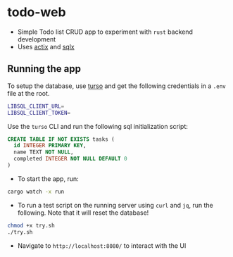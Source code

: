 # todo-web

- Simple Todo list CRUD app to experiment with `rust` backend development
- Uses [actix](https://actix.rs/) and [sqlx](https://github.com/launchbadge/sqlx)

## Running the app

To setup the database, use [turso](https://turso.tech/) and get the following credentials in a `.env` file at the root.

```bash
LIBSQL_CLIENT_URL=
LIBSQL_CLIENT_TOKEN=
```

Use the `turso` CLI and run the following sql initialization script:

```sql
CREATE TABLE IF NOT EXISTS tasks (
  id INTEGER PRIMARY KEY,
  name TEXT NOT NULL,
  completed INTEGER NOT NULL DEFAULT 0
)
```

- To start the app, run:

```bash
cargo watch -x run
```

- To run a test script on the running server using `curl` and `jq`, run the following. Note that it will reset the database!

```bash
chmod +x try.sh
./try.sh
```

- Navigate to `http://localhost:8080/` to interact with the UI
